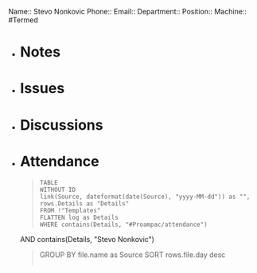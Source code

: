 Name:: Stevo Nonkovic
Phone:: 
Email:: 
Department:: 
Position:: 
Machine:: 
#Termed 
- # Notes
- # Issues
- # Discussions
- # Attendance
  
  > ```dataview
  > TABLE
  > WITHOUT ID
  > link(Source, dateformat(date(Source), "yyyy-MM-dd")) as "",
  > rows.Details as "Details"
  > FROM !"Templates"
  > FLATTEN log as Details
  > WHERE contains(Details, "#Proampac/attendance")
   AND contains(Details, "Stevo Nonkovic")
  > GROUP BY file.name as Source
  > SORT rows.file.day desc
  > ```
